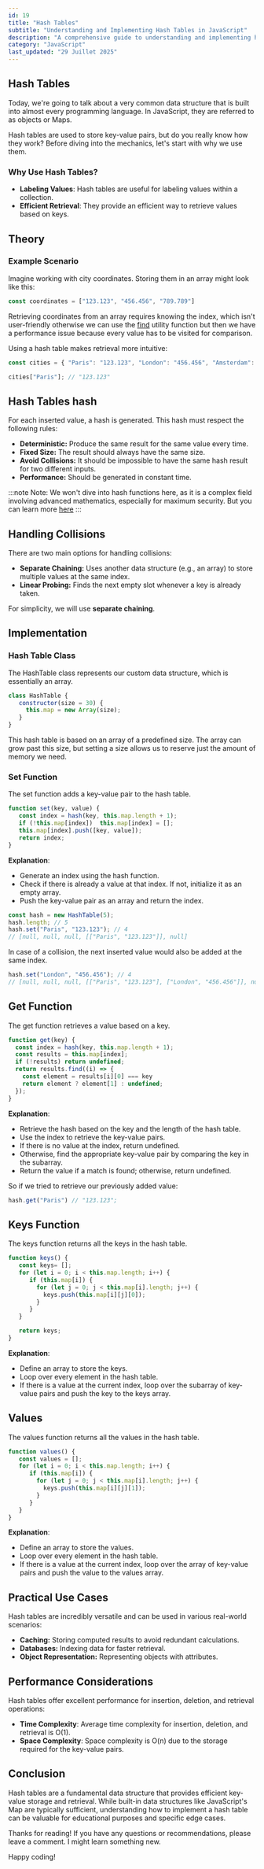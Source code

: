 ```yaml
---
id: 19
title: "Hash Tables"
subtitle: "Understanding and Implementing Hash Tables in JavaScript"
description: "A comprehensive guide to understanding and implementing hash tables in JavaScript with insertion, retrieval, and collision handling."
category: "JavaScript"
last_updated: "29 Juillet 2025"
---
```


## Hash Tables

Today, we're going to talk about a very common data structure that is built into almost every programming language. In JavaScript, they are referred to as objects or Maps.

Hash tables are used to store key-value pairs, but do you really know how they work? Before diving into the mechanics, let's start with why we use them.

### Why Use Hash Tables?
- **Labeling Values**: Hash tables are useful for labeling values within a collection.
- **Efficient Retrieval**: They provide an efficient way to retrieve values based on keys.

## Theory

### Example Scenario

Imagine working with city coordinates. Storing them in an array might look like this:

```javascript
const coordinates = ["123.123", "456.456", "789.789"]
```

Retrieving coordinates from an array requires knowing the index, which isn't user-friendly otherwise we can use the [find](https://developer.mozilla.org/docs/Web/JavaScript/Reference/Global_Objects/Array/find) utility function but then we have a performance issue because every value has to be visited for comparison.

Using a hash table makes retrieval more intuitive:

```javascript
const cities = { "Paris": "123.123", "London": "456.456", "Amsterdam": "789.789" };

cities["Paris"]; // "123.123"
```

## Hash Tables hash

For each inserted value, a hash is generated. This hash must respect the following rules:

- **Deterministic:** Produce the same result for the same value every time.
- **Fixed Size:** The result should always have the same size.
- **Avoid Collisions:** It should be impossible to have the same hash result for two different inputs.
- **Performance:** Should be generated in constant time.

:::note
Note: We won't dive into hash functions here, as it is a complex field involving advanced mathematics, especially for maximum security. But you can learn more [here](https://en.m.wikipedia.org/wiki/Hash_function)
:::

## Handling Collisions
There are two main options for handling collisions:

- **Separate Chaining:** Uses another data structure (e.g., an array) to store multiple values at the same index.
- **Linear Probing:** Finds the next empty slot whenever a key is already taken.

For simplicity, we will use **separate chaining**.

## Implementation

### Hash Table Class

The HashTable class represents our custom data structure, which is essentially an array.

```javascript
class HashTable {
   constructor(size = 30) {
     this.map = new Array(size);
   }
}
```

This hash table is based on an array of a predefined size. The array can grow past this size, but setting a size allows us to reserve just the amount of memory we need.

### Set Function

The set function adds a key-value pair to the hash table.

```javascript
function set(key, value) {
   const index = hash(key, this.map.length + 1);
   if (!this.map[index])  this.map[index] = [];
   this.map[index].push([key, value]);
   return index;
}
```

**Explanation**:
- Generate an index using the hash function.
- Check if there is already a value at that index. If not, initialize it as an empty array.
- Push the key-value pair as an array and return the index.


```javascript
const hash = new HashTable(5);
hash.length; // 5
hash.set("Paris", "123.123"); // 4
// [null, null, null, [["Paris", "123.123"]], null]
```

In case of a collision, the next inserted value would also be added at the same index.

```javascript
hash.set("London", "456.456"); // 4
// [null, null, null, [["Paris", "123.123"], ["London", "456.456"]], null]
```

## Get Function

The get function retrieves a value based on a key.

```javascript
function get(key) {
  const index = hash(key, this.map.length + 1);
  const results = this.map[index];
  if (!results) return undefined;
  return results.find((i) => {
    const element = results[i][0] === key
    return element ? element[1] : undefined;
  });
}
```

**Explanation**:

- Retrieve the hash based on the key and the length of the hash table.
- Use the index to retrieve the key-value pairs.
- If there is no value at the index, return undefined.
- Otherwise, find the appropriate key-value pair by comparing the key in the subarray.
- Return the value if a match is found; otherwise, return undefined.

So if we tried to retrieve our previously added value:

```javascript
hash.get("Paris") // "123.123";
```

## Keys Function

The keys function returns all the keys in the hash table.

```javascript
function keys() {
   const keys= [];
   for (let i = 0; i < this.map.length; i++) {
      if (this.map[i]) {
        for (let j = 0; j < this.map[i].length; j++) {
          keys.push(this.map[i][j][0]);
        }
      }
   }

   return keys;
}
```

**Explanation**:

- Define an array to store the keys.
- Loop over every element in the hash table.
- If there is a value at the current index, loop over the subarray of key-value pairs and push the key to the keys array.

## Values

The values function returns all the values in the hash table.

```javascript
function values() {
   const values = [];
   for (let i = 0; i < this.map.length; i++) {
      if (this.map[i]) {
        for (let j = 0; j < this.map[i].length; j++) {
          keys.push(this.map[i][j][1]);
        }
      }
   }
}
```

**Explanation**:

- Define an array to store the values.
- Loop over every element in the hash table.
- If there is a value at the current index, loop over the array of key-value pairs and push the value to the values array.

## Practical Use Cases

Hash tables are incredibly versatile and can be used in various real-world scenarios:
- **Caching:** Storing computed results to avoid redundant calculations.
- **Databases:** Indexing data for faster retrieval.
- **Object Representation:** Representing objects with attributes.

## Performance Considerations

Hash tables offer excellent performance for insertion, deletion, and retrieval operations:

- **Time Complexity**: Average time complexity for insertion, deletion, and retrieval is O(1).
- **Space Complexity**: Space complexity is O(n) due to the storage required for the key-value pairs.

## Conclusion

Hash tables are a fundamental data structure that provides efficient key-value storage and retrieval. While built-in data structures like JavaScript's Map are typically sufficient, understanding how to implement a hash table can be valuable for educational purposes and specific edge cases.

Thanks for reading! If you have any questions or recommendations, please leave a comment. I might learn something new.

Happy coding!
